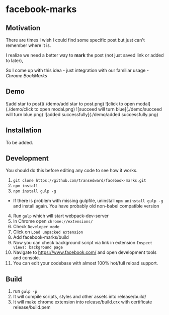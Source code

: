 facebook-marks
===============================
## Motivation
There are times I wish I could find some specific post but just can't remember where it is.

I realize we need a better way to **mark** the post (not just saved link or added to later),

So I come up with this idea - just integration with our familiar usage - *Chrome BookMarks*

## Demo
![add star to post](./demo/add star to post.png)
![click to open modal](./demo/click to open modal.png)
![succeed will turn blue](./demo/succeed will turn blue.png)
![added successfully](./demo/added successfully.png)

## Installation
To be added.

## Development
You should do this before editing any code to see how it works.

1. `git clone https://github.com/transedward/facebook-marks.git`
2. `npm install`
3. `npm install gulp -g`
  - If there is problem with missing gulpfile, uninstall `npm uninstall gulp -g` and install again. You have probably old non-babel compatible version

4. Run `gulp` which will start webpack-dev-server
5. In Chrome open `chrome://extensions/`
6. Check `Developer mode`
7. Click on `Load unpacked extension`
8. Add facebook-marks/build
9. Now you can check background script via link in extension `Inspect views: background page`
10. Navigate to https://www.facebook.com/ and open development tools and console.
11. You can edit your codebase with almost 100% hot/full reload support.

## Build
1. run `gulp -p`
2. It will compile scripts, styles and other assets into release/build/
3. It will make chrome extension into release/build.crx with certificate release/build.pem
